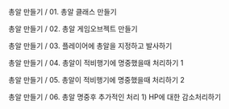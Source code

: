 총알 만들기 / 01. 총알 클래스 만들기

총알 만들기 / 02. 총알 게임오브젝트 만들기

총알 만들기 / 03. 플레이어에 총알을 지정하고 발사하기

총알 만들기 / 04. 총알이 적비행기에 명중했을때 처리하기 1

총알 만들기 / 05. 총알이 적비행기에 명중했을때 처리하기 2

총알 만들기 / 06. 총알 명중후 추가적인 처리 1) HP에 대한 감소처리하기

